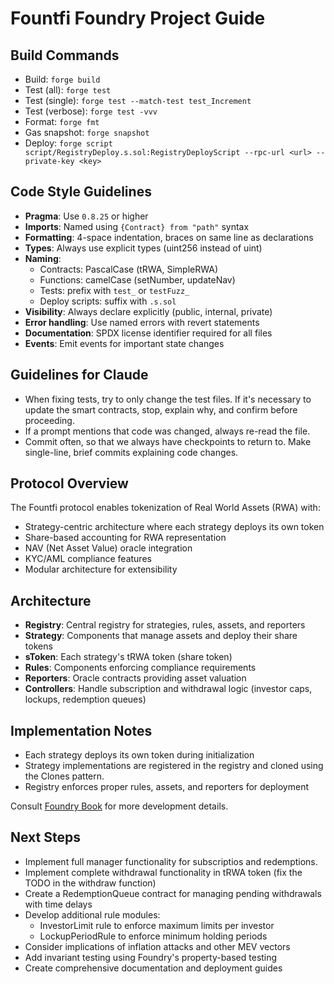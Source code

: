 # Fountfi Foundry Project Guide

## Build Commands
- Build: `forge build`
- Test (all): `forge test`
- Test (single): `forge test --match-test test_Increment`
- Test (verbose): `forge test -vvv`
- Format: `forge fmt`
- Gas snapshot: `forge snapshot`
- Deploy: `forge script script/RegistryDeploy.s.sol:RegistryDeployScript --rpc-url <url> --private-key <key>`

## Code Style Guidelines
- **Pragma**: Use `0.8.25` or higher
- **Imports**: Named using `{Contract} from "path"` syntax
- **Formatting**: 4-space indentation, braces on same line as declarations
- **Types**: Always use explicit types (uint256 instead of uint)
- **Naming**:
  - Contracts: PascalCase (tRWA, SimpleRWA)
  - Functions: camelCase (setNumber, updateNav)
  - Tests: prefix with `test_` or `testFuzz_`
  - Deploy scripts: suffix with `.s.sol`
- **Visibility**: Always declare explicitly (public, internal, private)
- **Error handling**: Use named errors with revert statements
- **Documentation**: SPDX license identifier required for all files
- **Events**: Emit events for important state changes

## Guidelines for Claude

- When fixing tests, try to only change the test files. If it's necessary to update the smart contracts, stop, explain why, and confirm before proceeding.
- If a prompt mentions that code was changed, always re-read the file.
- Commit often, so that we always have checkpoints to return to. Make single-line, brief commits explaining code changes.

## Protocol Overview
The Fountfi protocol enables tokenization of Real World Assets (RWA) with:
- Strategy-centric architecture where each strategy deploys its own token
- Share-based accounting for RWA representation
- NAV (Net Asset Value) oracle integration
- KYC/AML compliance features
- Modular architecture for extensibility

## Architecture
- **Registry**: Central registry for strategies, rules, assets, and reporters
- **Strategy**: Components that manage assets and deploy their share tokens
- **sToken**: Each strategy's tRWA token (share token)
- **Rules**: Components enforcing compliance requirements
- **Reporters**: Oracle contracts providing asset valuation
- **Controllers**: Handle subscription and withdrawal logic (investor caps, lockups, redemption queues)

## Implementation Notes
- Each strategy deploys its own token during initialization
- Strategy implementations are registered in the registry and cloned using the Clones pattern.
- Registry enforces proper rules, assets, and reporters for deployment

Consult [Foundry Book](https://book.getfoundry.sh/) for more development details.

## Next Steps
- Implement full manager functionality for subscriptios and redemptions.
- Implement complete withdrawal functionality in tRWA token (fix the TODO in the withdraw function)
- Create a RedemptionQueue contract for managing pending withdrawals with time delays
- Develop additional rule modules:
  - InvestorLimit rule to enforce maximum limits per investor
  - LockupPeriodRule to enforce minimum holding periods
- Consider implications of inflation attacks and other MEV vectors
- Add invariant testing using Foundry's property-based testing
- Create comprehensive documentation and deployment guides
